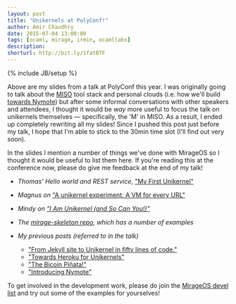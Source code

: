 ```yaml
---
layout: post
title: "Unikernels at PolyConf!"
author: Amir Chaudhry
date: 2015-07-04 13:00:00
tags: [ocaml, mirage, irmin, ocamllabs]
description:
shorturl: http://bit.ly/1fatBTF
---
```

{% include JB/setup %}
<!-- 
{% assign image_folder = 'folder-of-images' %}
{% assign number_of_images = 2 %}
{% include amc/make_gallery %}

[![Alt]({{BASE_PATH}}/images/web/#.jpg)](http://www.com)

<div class="flex-video">
  <iframe>Title</iframe>
</div>

<a href="#"><img style="float: right; margin-left: 10px" src="http://amirchaudhry.com/images/web/#"></a> -->

<script async class="speakerdeck-embed" data-id="1076a457408d42d7bb9da27dd88b68c8" data-ratio="1.77777777777778" src="//speakerdeck.com/assets/embed.js"></script>

Above are my slides from a talk at PolyConf this year.  I was originally going
to talk about the [MISO][] tool stack and personal clouds (i.e. how we'll
build [towards Nymote][nymote]) but after some informal conversations with
other speakers and attendees, I thought it would be *way* more useful to focus
the talk on unikernels themselves — specifically, the 'M' in MISO.  As a
result, I ended up completely rewriting all my slides!  Since I pushed this
post just before my talk, I hope that I'm able to stick to the 30min time slot
(I'll find out very soon).

In the slides I mention a number of things we've done with MirageOS so I
thought it would be useful to list them here.  If you're reading this at the
conference now, please do give me feedback at the end of my talk!

- *Thomas' Hello world and REST service*, ["My First Unikernel"][tom-unikernel]
- *Magnus on* ["A unikernel experiment: A VM for every URL"][magnus]
- *Mindy on ["I Am Unikernel (and So Can You!)"][mindy-overview]*
- *The [mirage-skeleton repo][mir-skeleton], which has a number of examples*

- *My previous posts (referred to in the talk)*
  - ["From Jekyll site to Unikernel in fifty lines of code."][jekyll-unikernel]
  - ["Towards Heroku for Unikernels"][heroku-unikernel]
  - ["The Bicoin Piñata!"][pinata]
  - ["Introducing Nymote"][nymote-intro]

To get involved in the development work, please do join the
[MirageOS devel list][mir-list] and try out some of the examples for
yourselves!

[MISO]: http://amirchaudhry.com/brewing-miso-to-serve-nymote/
[nymote]: http://nymote.org/blog/2013/introducing-nymote/
[mindy-overview]: http://www.somerandomidiot.com/blog/2014/08/18/i-am-unikernel/
[tom-unikernel]: http://roscidus.com/blog/blog/2014/07/28/my-first-unikernel/ 
[magnus]: http://www.skjegstad.com/blog/2015/03/25/mirageos-vm-per-url-experiment/
[pinata]: http://amirchaudhry.com/bitcoin-pinata/
[jekyll-unikernel]: http://amirchaudhry.com/from-jekyll-to-unikernel-in-fifty-lines/
[heroku-unikernel]: http://amirchaudhry.com/heroku-for-unikernels-pt1
[nymote-intro]: http://nymote.org/blog/2013/introducing-nymote/
[mir-skeleton]: https://github.com/mirage/mirage-skeleton
[mir-list]: http://lists.xenproject.org/cgi-bin/mailman/listinfo/mirageos-devel
